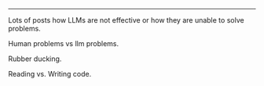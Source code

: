 
---

Lots of posts how LLMs are not effective or how they are unable to solve problems.

Human problems vs llm problems.

Rubber ducking.



Reading vs. Writing code.